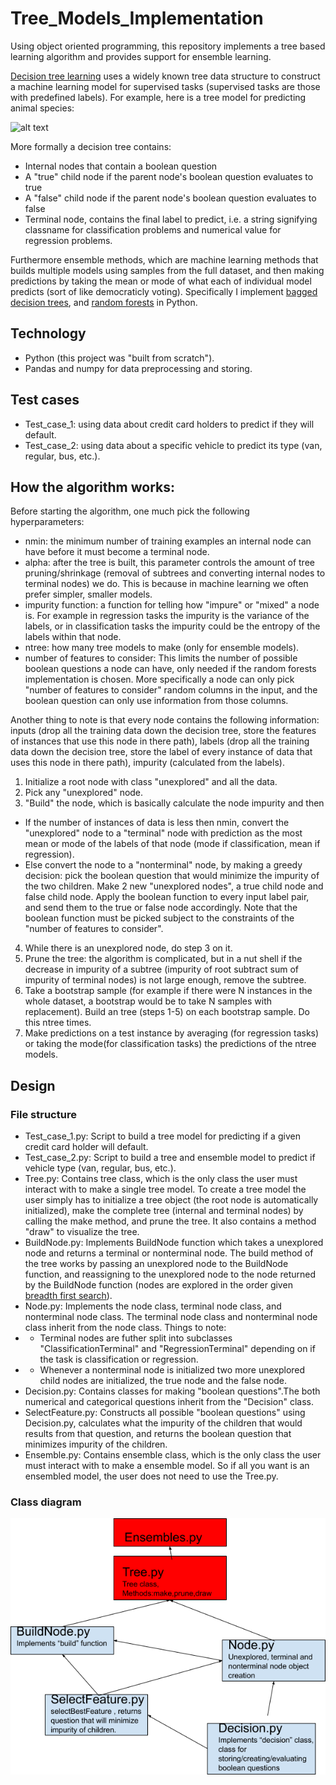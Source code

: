 # Tree_Models_Implementation

Using object oriented programming, this repository implements a tree based learning algorithm and provides support for ensemble learning. 

[Decision tree learning](https://en.wikipedia.org/wiki/Decision_tree_learning) uses a widely known tree data structure to construct a machine learning model for supervised tasks 
(supervised tasks are those with predefined labels). For example, here is a tree model for predicting animal species:

![alt text](https://cdn-images-1.medium.com/max/824/0*J2l5dvJ2jqRwGDfG.png)

More formally a decision tree contains:
* Internal nodes that contain a boolean question
* A "true" child node if the parent node's boolean question evaluates to true 
* A "false" child node if the parent node's boolean question evaluates to false 
* Terminal node, contains the final label to predict, i.e. a string signifying classname for classification problems and numerical value for regression problems.

Furthermore ensemble methods, which are machine learning methods that builds multiple models using samples from the full dataset, and then making predictions by taking the mean
or mode of what each of individual model predicts (sort of like democraticly voting). Specifically I implement 
[bagged decision trees](https://en.wikipedia.org/wiki/Bootstrap_aggregating#:~:text=Bootstrap%20aggregating%2C%20also%20called%20bagging,and%20helps%20to%20avoid%20overfitting.), 
and [random forests](https://en.wikipedia.org/wiki/Random_forest) in Python. 

## Technology
* Python (this project was "built from scratch").
* Pandas and numpy for data preprocessing and storing.

## Test cases
* Test_case_1: using data about credit card holders to predict if they will default.
* Test_case_2: using data about a specific vehicle to predict its type (van, regular, bus, etc.).

## How the algorithm works:
Before starting the algorithm, one much pick the following hyperparameters:
- nmin: the minimum number of training examples an internal node can have before it must become a terminal node.
- alpha: after the tree is built, this parameter controls the amount of tree pruning/shrinkage (removal of subtrees and converting internal nodes to terminal nodes) we do. This is because in machine learning we often prefer simpler, smaller models.
- impurity function: a function for telling how "impure" or "mixed" a node is. For example in regression tasks the impurity is the variance of the labels, or in classification tasks the impurity could be the entropy of the labels within that node.
- ntree: how many tree models to make (only for ensemble models).
- number of features to consider: This limits the number of possible boolean questions a node can have, only needed if the random forests implementation is chosen. More specifically a node can only pick "number of features to consider" random columns in the input, and the boolean question can only use information from those columns.

Another thing to note is that every node contains the following information: inputs (drop all the training data down the decision tree, store the features of instances that use this node in there path), labels (drop all the training data down the decision tree, store the label of every instance of data that uses this node in there path), impurity (calculated from the labels).

1. Initialize a root node with class "unexplored" and all the data.
2. Pick any "unexplored" node. 
3. "Build" the node, which is basically calculate the node impurity and then 
- If the number of instances of data is less then nmin, convert the "unexplored" node to a "terminal" node with prediction as the most mean or mode of the labels of that node (mode if classification, mean if regression).
- Else convert the node to a "nonterminal" node, by making a greedy decision: pick the boolean question that would minimize the impurity of the two children. Make 2 new "unexplored nodes", a true child node and false child node. Apply the boolean function to every input label pair, and send them to the true or false node accordingly. Note that the boolean function must be picked subject to the constraints of the "number of features to consider".
4. While there is an unexplored node, do step 3 on it.
5. Prune the tree: the algorithm is complicated, but in a nut shell if the decrease in impurity of a subtree (impurity of root subtract sum of impurity of terminal nodes) is not large enough, remove the subtree.
6. Take a bootstrap sample (for example if there were N instances in the whole dataset, a bootstrap would be to take N samples with replacement). Build an tree (steps 1-5) on each bootstrap sample. Do this ntree times.
7. Make predictions on a test instance by averaging (for regression tasks) or taking the mode(for classification tasks) the predictions of the ntree models.

## Design

### File structure
- Test_case_1.py: Script to build a tree model for predicting if a given credit card holder will default.
- Test_case_2.py: Script to build a tree and ensemble model to predict if vehicle type (van, regular, bus, etc.).
- Tree.py: Contains tree class, which is the only class the user must interact with to make a single tree model. To create a tree model the user simply has to initialize a tree object (the root node is automatically initialized), make the complete tree (internal and terminal nodes) by calling the make method, and prune the tree. It also contains a method "draw" to visualize the tree. 
- BuildNode.py: Implements BuildNode function which takes a unexplored node and returns a terminal or nonterminal node. The build method of the tree works by passing an unexplored node to the BuildNode function, and reassigning to the unexplored node to the node returned by the BuildNode function (nodes are explored in the order given [breadth first search](https://en.wikipedia.org/wiki/Breadth-first_search)). 
- Node.py: Implements the node class, terminal node class, and nonterminal node class. The terminal node class and nonterminal node class  inherit from the node class. 
Things to note:
- - Terminal nodes are futher split into subclasses "ClassificationTerminal" and "RegressionTerminal" depending on if the task is classification or regression. 
- - Whenever a nonterminal node is initialized two more unexplored child nodes are initialized, the true node and the false node.
- Decision.py: Contains classes for making "boolean questions".The both numerical and categorical questions inherit from the "Decision" class.
- SelectFeature.py: Constructs all possible "boolean questions" using Decision.py, calculates what the impurity of the children that would results from that question, and returns the boolean question that minimizes impurity of the children.
- Ensemble.py: Contains ensemble class,  which is the only class the user must interact with to make a ensemble model. So if all you want is an ensembled model, the user does not need to use the Tree.py. 

### Class diagram
![alt text](https://github.com/icecap360/Tree_Models_Implementation/blob/master/ClassDiagram.png?raw=true)
